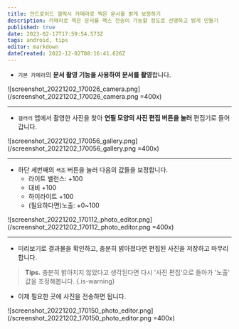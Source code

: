 ```yaml
---
title: 안드로이드 갤럭시 카메라로 찍은 문서를 밝게 보정하기
description: 카메라로 찍은 문서를 팩스 전송이 가능할 정도로 선명하고 밝게 만들기
published: true
date: 2023-02-17T17:59:54.573Z
tags: android, tips
editor: markdown
dateCreated: 2022-12-02T08:16:41.626Z
---
```


- `기본 카메라`의 **문서 촬영 기능을 사용하여 문서를 촬영**합니다.

![screenshot_20221202_170026_camera.png](/screenshot_20221202_170026_camera.png =400x)

---

- `갤러리` 앱에서 촬영한 사진을 찾아 **연필 모양의 사진 편집 버튼을 눌러** 편집기로 들어갑니다. 

![screenshot_20221202_170056_gallery.png](/screenshot_20221202_170056_gallery.png =400x)

---

- 하단 세번째의 `색조` 버튼을 눌러 다음의 값들을 보정합니다.
  - 라이트 밸런스: +100
  - 대비 +100
  - 하이라이트 +100
  - (필요하다면)노출: +0~100

![screenshot_20221202_170112_photo_editor.png](/screenshot_20221202_170112_photo_editor.png =400x)

---

- 미리보기로 결과물을 확인하고, 충분히 밝아졌다면 편집된 사진을 저장하고 마무리합니다.

> **Tips.** 충분히 밝아지지 않았다고 생각된다면 다시 '사진 편집'으로 돌아가 '노출' 값을 조정해봅니다.
{.is-warning}

- 이제 필요한 곳에 사진을 전송하면 됩니다.

![screenshot_20221202_170150_photo_editor.png](/screenshot_20221202_170150_photo_editor.png =400x)
